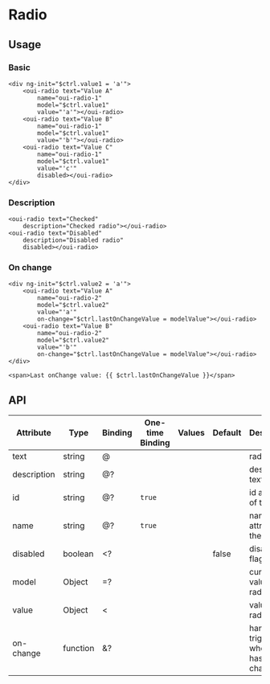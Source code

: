 # Radio

<component-status cx-design="complete" ux="rc"></component-status>

## Usage

### Basic

```html:preview
<div ng-init="$ctrl.value1 = 'a'">
    <oui-radio text="Value A"
        name="oui-radio-1"
        model="$ctrl.value1"
        value="'a'"></oui-radio>
    <oui-radio text="Value B"
        name="oui-radio-1"
        model="$ctrl.value1"
        value="'b'"></oui-radio>
    <oui-radio text="Value C"
        name="oui-radio-1"
        model="$ctrl.value1"
        value="'c'"
        disabled></oui-radio>
</div>
```

### Description

```html:preview
<oui-radio text="Checked"
    description="Checked radio"></oui-radio>
<oui-radio text="Disabled"
    description="Disabled radio"
    disabled></oui-radio>
```

### On change

```html:preview
<div ng-init="$ctrl.value2 = 'a'">
    <oui-radio text="Value A"
        name="oui-radio-2"
        model="$ctrl.value2"
        value="'a'"
        on-change="$ctrl.lastOnChangeValue = modelValue"></oui-radio>
    <oui-radio text="Value B"
        name="oui-radio-2"
        model="$ctrl.value2"
        value="'b'"
        on-change="$ctrl.lastOnChangeValue = modelValue"></oui-radio>
</div>

<span>Last onChange value: {{ $ctrl.lastOnChangeValue }}</span>
```

## API

| Attribute     | Type                    | Binding | One-time Binding | Values                   | Default | Description
| ----          | ----                    | ----    | ----             | ----                     | ----    | ----
| text          | string                  | @       |                  |                          |         | radio text
| description   | string                  | @?      |                  |                          |         | description text
| id            | string                  | @?      | `true`           |                          |         | id attribute of the radio
| name          | string                  | @?      | `true`           |                          |         | name attribute of the radio
| disabled      | boolean                 | <?      |                  |                          | false   | disabled flag
| model         | Object                  | =?      |                  |                          |         | current value of the radio
| value         | Object                  | <       |                  |                          |         | value of the radio
| on-change     | function                | &?      |                  |                          |         | handler triggered when value has changed
